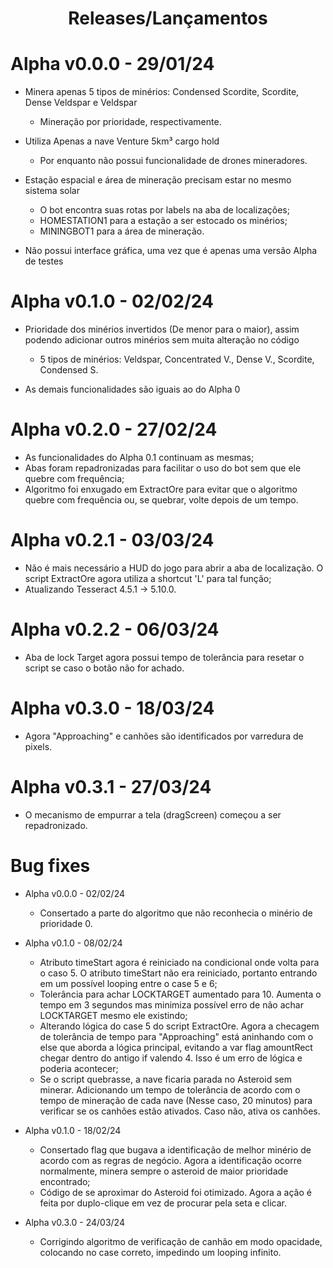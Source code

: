 <h1 align="center"> Releases/Lançamentos </h1>

# Alpha v0.0.0 - 29/01/24

* Minera apenas 5 tipos de minérios: Condensed Scordite, Scordite, Dense Veldspar e Veldspar
  - Mineração por prioridade, respectivamente.

* Utiliza Apenas a nave Venture 5km³ cargo hold
    - Por enquanto não possui funcionalidade de drones mineradores.

* Estação espacial e área de mineração precisam estar no mesmo sistema solar
    - O bot encontra suas rotas por labels na aba de localizações;
    - HOMESTATION1 para a estação a ser estocado os minérios;
    - MININGBOT1 para a área de mineração.

* Não possui interface gráfica, uma vez que é apenas uma versão Alpha de testes

# Alpha v0.1.0 - 02/02/24

  * Prioridade dos minérios invertidos (De menor para o maior), assim podendo adicionar outros minérios sem muita alteração no código
    - 5 tipos de minérios: Veldspar, Concentrated V., Dense V., Scordite, Condensed S.

  * As demais funcionalidades são iguais ao do Alpha 0

# Alpha v0.2.0 - 27/02/24
   - As funcionalidades do Alpha 0.1 continuam as mesmas;
   - Abas foram repadronizadas para facilitar o uso do bot sem que ele quebre com frequência;
   - Algoritmo foi enxugado em ExtractOre para evitar que o algoritmo quebre com frequência ou, se quebrar, volte depois de um tempo.

# Alpha v0.2.1 - 03/03/24
  -  Não é mais necessário a HUD do jogo para abrir a aba de localização. O script ExtractOre agora utiliza a shortcut 'L' para tal função;
  -  Atualizando Tesseract 4.5.1 -> 5.10.0.

# Alpha v0.2.2 - 06/03/24
  - Aba de lock Target agora possui tempo de tolerância para resetar o script se caso o botão não for achado.

# Alpha v0.3.0 - 18/03/24
  - Agora "Approaching" e canhões são identificados por varredura de pixels.

# Alpha v0.3.1 - 27/03/24
  - O mecanismo de empurrar a tela (dragScreen) começou a ser repadronizado.

# Bug fixes

* Alpha v0.0.0 - 02/02/24
   - Consertado a parte do algoritmo que não reconhecia o minério de prioridade 0.
 
* Alpha v0.1.0 - 08/02/24
   - Atributo timeStart agora é reiniciado na condicional onde volta para o caso 5. O atributo timeStart não era reiniciado, portanto entrando em um possível looping entre o case 5 e 6;
   - Tolerância para achar LOCKTARGET aumentado para 10. Aumenta o tempo em 3 segundos mas minimiza possível erro de não achar LOCKTARGET mesmo ele existindo;
   - Alterando lógica do case 5 do script ExtractOre. Agora a checagem de tolerância de tempo para "Approaching" está aninhando com o else que aborda a lógica principal, evitando a var flag amountRect chegar dentro do antigo if valendo 4. Isso é um erro de lógica e poderia acontecer;
   - Se o script quebrasse, a nave ficaria parada no Asteroid sem minerar. Adicionando um tempo de tolerância de acordo com o tempo de mineração de cada nave (Nesse caso, 20 minutos) para verificar se os canhões estão ativados. Caso não, ativa os canhões.

* Alpha v0.1.0 - 18/02/24
  - Consertado flag que bugava a identificação de melhor minério de acordo com as regras de negócio. Agora a identificação ocorre normalmente, minera sempre o asteroid de maior prioridade encontrado;
  - Código de se aproximar do Asteroid foi otimizado. Agora a ação é feita por duplo-clique em vez de procurar pela seta e clicar.

* Alpha v0.3.0 - 24/03/24
  - Corrigindo algoritmo de verificação de canhão em modo opacidade, colocando no case correto, impedindo um looping infinito.
   

  
